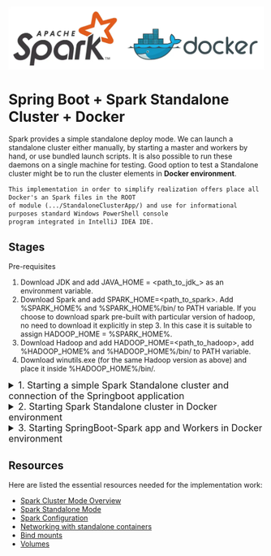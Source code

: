 ![](imgs/spark_docker.png)

# Spring Boot + Spark Standalone Cluster + Docker

Spark provides a simple standalone deploy mode. We can launch a standalone cluster either manually, 
by starting a master and workers by hand, or use bundled launch scripts. It is also possible to run 
these daemons on a single machine for testing. Good option to test a Standalone cluster might be to 
run the cluster elements in **Docker environment**.

    This implementation in order to simplify realization offers place all Docker's an Spark files in the ROOT 
    of module (.../StandaloneClusterApp/) and use for informational purposes standard Windows PowerShell console 
    program integrated in IntelliJ IDEA IDE.

## Stages

Pre-requisites

1. Download JDK and add JAVA_HOME = <path_to_jdk_> as an environment variable.
2. Download Spark and add SPARK_HOME=<path_to_spark>. Add %SPARK_HOME% and %SPARK_HOME%/bin/ to PATH 
variable. If you choose to download spark pre-built with particular version of hadoop, no need to 
download it explicitly in step 3. In this case it is suitable to assign HADOOP_HOME = %SPARK_HOME%.
3. Download Hadoop and add HADOOP_HOME=<path_to_hadoop>, add %HADOOP_HOME% and %HADOOP_HOME%/bin/ to 
PATH variable. 
4. Download winutils.exe (for the same Hadoop version as above) and place it inside %HADOOP_HOME%/bin/.

<details><summary style="font-size: 18px">1. Starting a simple Spark Standalone cluster and connection of the Springboot 
application</summary>

To start Spark Standalone cluster manager:
```shell
spark-class org.apache.spark.deploy.master.Master --host 127.0.0.1 --port 7077
```
NB! Console window will be blocked by JVM during activity of the Spark cluster manager.

Allowed command options:
* -i HOST, --ip HOST     Hostname to listen on (deprecated, please use --host or -h)
* -h HOST, --host HOST   Hostname to listen on (in case of absence will be defined automatically, **--host 127.0.0.1 in this example**)
* -p PORT, --port PORT   Port to listen on (default: 7077, **--port 7077 explicitly defined in this example**)
* --webui-port PORT      Port for web UI (default: 8080)
* --properties-file FILE Path to a custom Spark properties file. Default is conf/spark-defaults.conf

#### In case of necessity to change Spark Standalone cluster settings it may be done by creating (with template) and editing of the file spark-defaults.conf located in %SPARK_HOME%/conf/ folder.

To start worker node #1 lets do this shell command in separated console window:
```shell
spark-class org.apache.spark.deploy.worker.Worker spark://127.0.0.1:7077 --host 127.0.0.1 --cores 4 --memory 4G
```

To start worker node #2 (in separated console window too):
```shell
spark-class org.apache.spark.deploy.worker.Worker spark://127.0.0.1:7077 --host 127.0.0.1 --cores 4 --memory 4G
```
NB! We must define net path (including host and port) to Spark Master (**spark://127.0.0.1:7077** in this example).

As you can see, new worker may be created by reiteration of the same shell command. 

Allowed command options:
* -c CORES, --cores CORES  Number of cores to use (**--cores 4 in this example**)
* -m MEM, --memory MEM     Amount of memory to use (e.g. 1000M, 2G, **--memory 4G in this example**)
* -d DIR, --work-dir DIR   Directory to run apps in (default: SPARK_HOME/work)
* -i HOST, --ip IP         Hostname to listen on (deprecated, please use --host or -h)
* -h HOST, --host HOST     Hostname to listen on (own worker's host, **--host 127.0.0.1 in this example**)
* -p PORT, --port PORT     Port to listen on (default: random)
* --webui-port PORT        Port for web UI (default: 8081)
* --properties-file FILE   Path to a custom Spark properties file. Default is conf/spark-defaults.conf.

#### In case of success of commands above we start simple Spark Standalone cluster on host 127.0.0.1 with port 7077 of cluster manager and two ports defined automatically for 2 worker nodes.

To start SpringBoot application and connect them to created cluster we have to check master.uri setting in 
**application.properties** file (for this example **master.uri=spark://127.0.0.1:7077** must be active) 
in resource folder of the StandaloneClusterApp module and revise Spark driver host in SpringBoot configuration
class **SparkConfig** (for this example **.set("spark.driver.host", "127.0.0.1")** must be active) in 
config folder.

To begin execution of the SpringBoot application we may use IntelliJ IDEA IDE facilities or execute 
shell command in separated console window with root module directory (../StandaloneClusterApp/):

NB! This command requires a configured Java 11 environment and local TCP ports 9091 and 9191 must be free!

```shell
mvn clean install; cd ..; java -jar ./StandaloneClusterApp/target/StandaloneClusterApp-1.0.jar
```
Now go to [http://localhost:9091/](http://localhost:9091/) where you can choose Spark method to 
execute: 
- to test Spark SQL DataSet filter method - [http://localhost:9091/clusterStandalone/selectionReport](http://localhost:9091/clusterStandalone/selectionReport);
- to test Spark SQL DataSet sorting method - [http://localhost:9091/clusterStandalone/sortingReport](http://localhost:9091/clusterStandalone/sortingReport);

As a result, you will get reports with execution time dimension inside.

Spark UI service started at [http://localhost:8080/](http://localhost:8080/).

To stop application and cluster elements press "Ctrl + c" or just close appropriate console window.

</details>

<details><summary style="font-size: 18px">2. Starting Spark Standalone cluster in Docker environment</summary>

Spark maintains configuration of a cluster by setting environment variables in conf/spark-env.sh or 
in OS environment (with using bundled scripts), by adding parameters to shell command we use to start
Spark cluster elements and by defining settings in spark-default.conf file in %SPARK_HOME%/conf/ folder.
Driver program (client application) settings may be defined in application Spark context and will be used 
by Spark cluster after connection.

#### In this implementation, if it is necessary to change the settings of the Spark Standalone cluster, this can be done by editing the spark-defaults file in the root folder of the StandaloneClusterApp module. In the future, this file will be located in %SPARK_HOME%/conf/ by executing a batch file (see below).
By default, in this implementation, the **spark-defaults** file contains only one parameter **spark.ui.reverseProxy   true** 
for simplifying access to the user interface of the Spark cluster in a Docker environment.

    **Docker** daemon has to be running, port 8080/TCP must be idle, and system variable **SPARK_HOME** 
    must contain path to Spark folder!

Spark core Docker image creation:
```shell
./SparkCoreDockerImageCreation.bat
```

Before we begin execution of our Spark cluster in Docker environment, we have to do one more thing.
Our application contains Spark SQL filter method, which select and count some char sequences in resource
file (**JavaFXdocs.html**) in folder **datasrc** of the module **StandaloneClusterApp**. To fulfill this
method by Spark cluster in Docker environment (where each element run in own container with own JVM
process) we need to provide access of each cluster element to resource file. To provide this we can 
leverage **volume** or **mount** options of **docker run** command. These options have some differences.

Mount also support **Bind mount**, which relies on the host machine’s filesystem having a specific 
directory structure available. If you are developing new Docker applications, consider using named 
volumes instead. 

Difference between **bind mount** and **value** revealed on diagram:

<img src="./imgs/docker_volume.png" width="500" alt="mount_volume">

As you can see, with **volume**, a new directory is created within Docker’s storage directory on the 
host machine, and Docker manages that directory’s contents.

Create a volume:
```shell
docker volume create spark-data
```

Inspect a volume:
```shell
docker inspect spark-data
```

List volumes:
```shell
docker volume ls
```

Remove a volume:
```shell
docker volume rm <volume_name>
```

To check functionality of the image and find out internal Docker network host IP system lets do: 
```shell
docker run --name=spark-master-test --rm -p 8080:8080 spark-cluster-core spark-class org.apache.spark.deploy.master.Master
```

Now go to [http://localhost:8080/](http://localhost:8080/) and check UI performance.
As you can see UI index page contains Master address (Spark Master at spark://172.17.0.2:7077).
This address include Docker internal container **IP: 172.17.0.2** and default **port: 7077**.

By running command (below) we can check settings of default Docker network driver **bridge**, which is
used with containers without explicit network definition.
```shell
docker network inspect bridge
```

Output will contain data about bridge setting and include **IPAM** settings:

    "IPAM": {
        "Driver": "default",
        "Options": null,
        "Config": [
            {
                "Subnet": "172.17.0.0/16",
                "Gateway": "172.17.0.1"
            }
        ]
    },

In this example, IP **172.17.0.1** is already taken by **Gateway**. Other IP addresses will be used 
to assign IP addresses containers in their launch order.

Let's check IP address of our **spark-master** container. It is looks like:

    "Containers": {
        "a239d5d3a19c6606be7eff5c52f923faee1073329173072149f5813d0d08ed52": {
            "Name": "spark-master",
            "EndpointID": "61f2a0f50a1889d2c0cea07d83011d40aaee370258ef719ae61fad93af0c1b11",
            "MacAddress": "02:42:ac:11:00:02",
            "IPv4Address": "172.17.0.2/16",
            "IPv6Address": ""
        }
    },

In this example container **"Name": "spark-master"** has **"IPv4Address": "172.17.0.2/16"** and it 
matches IP address specified on the Spark UI page. 

To arrange connection between container JVM processes (which run Spark cluster members) in Docker
environment, we need to notice these JVM processes about Master's address and the IP addresses of 
the containers they are running in. Moreover, we have to do it in stage of cluster configuration before 
starting of Spark cluster elements in Docker containers. In this irregular situation we need to "predict"
these addresses:), but since Docker assigns container IP in order of its launch with default net bridge, 
it is possible to do. 

NB! With user-defined bridge networks we can assign container IP manually.

Let's stop our test container **spark-master** by forced closing of console window it is running in, or
by command:
```shell
docker stop spark-master-test
```

To start Cluster manager (master) with explicit IP address definition (**--host 172.17.0.2**:
```shell
docker run --name=spark-master --rm -p 8080:8080 -v spark-data:/opt/StandaloneClusterApp/datasrc spark-cluster-core spark-class org.apache.spark.deploy.master.Master --host 172.17.0.2
```

Option **-v spark-data:/opt/StandaloneClusterApp/datasrc** in this command defines **volume** binding of
**spark-master** container. 
</details>

<details><summary style="font-size: 18px">3. Starting SpringBoot-Spark app and Workers in Docker environment</summary>

Before running our SpringBoot-Spark app in Docker environment we need to check master.uri setting in
**application.properties** file (for this example 
**master.uri=spark://172.17.0.2(or IP in your Docker environment):7077** must be active)
in resources folder of the StandaloneClusterApp module and revise Spark driver host in SpringBoot configuration
class **SparkConfig** (for this example 
**.set("spark.driver.host", "172.17.0.3(or next IP after Master container IP in your Docker environment)")** 
must be active) in config folder.

To create Docker image of SpringBoot-Spark app:
```shell
mvn clean install; docker build --rm -t spring-spark-app .
```

To run SpringBoot-Spark app in Docker:
```shell
docker run --name=spark-cluster-app --rm -p 9091:9091 -v spark-data:/opt/StandaloneClusterApp/datasrc spring-spark-app
```

Console window with Spark Master JVM process notifies us: 

    ...
    23/01/05 11:47:24 INFO Master: Registering app StandaloneClusterApp
    23/01/05 11:47:24 INFO Master: Registered app StandaloneClusterApp with ID app-20230105114724-0000
    23/01/05 11:47:24 WARN Master: App app-20230105114724-0000 requires more resource than any of Workers could have.

Therefore, we need to start Spark Workers JVM processes in separated Docker containers and connect them to 
Master container Spark JVM process.

Worker #1 (**in this example container host: 172.17.0.4**). We allocate to worker: 
cores - 4, memory - 4Gb.
```shell
docker run --name=spark-worker-1 --rm -v spark-data:/opt/StandaloneClusterApp/datasrc spark-cluster-core spark-class org.apache.spark.deploy.worker.Worker spark://172.17.0.2:7077 --host 172.17.0.4 --cores 4 --memory 4G
```

Worker #2 (**in this example container host: 172.17.0.5**) with cores - 4, memory - 4Gb too:
```shell
docker run --name=spark-worker-2 --rm -v spark-data:/opt/StandaloneClusterApp/datasrc spark-cluster-core spark-class org.apache.spark.deploy.worker.Worker spark://172.17.0.2:7077 --host 172.17.0.5 --cores 4 --memory 4G
```
Console window with Spark Master JVM process notifies us (something like this):

    ...
    23/01/05 12:01:32 INFO Master: Registering worker 172.17.0.4:33101 with 4 cores, 4.0 GiB RAM
    23/01/05 12:01:32 INFO Master: Launching executor app-20230105114724-0000/20 on worker worker-20230105120131-172.17.0.4-33101
    23/01/05 12:01:32 INFO Master: Launching executor app-20230105114724-0000/21 on worker worker-20230105120131-172.17.0.4-33101
    23/01/05 12:03:54 INFO Master: Registering worker 172.17.0.5:46757 with 4 cores, 4.0 GiB RAM
    23/01/05 12:03:54 INFO Master: Launching executor app-20230105114724-0000/22 on worker worker-20230105120353-172.17.0.5-46757
    23/01/05 12:03:54 INFO Master: Launching executor app-20230105114724-0000/23 on worker worker-20230105120353-172.17.0.5-46757

Now go to [http://localhost:9091/](http://localhost:9091/) where you can choose Spark method to
execute:
- to test Spark SQL DataSet filter method - [http://localhost:9091/clusterStandalone/selectionReport](http://localhost:9091/clusterStandalone/selectionReport);
- to test Spark SQL DataSet sorting method - [http://localhost:9091/clusterStandalone/sortingReport](http://localhost:9091/clusterStandalone/sortingReport);

Spark UI service started at [http://localhost:8080/](http://localhost:8080/).

To stop application and cluster elements press "Ctrl + c" or just close appropriate console window.
</details>

## Resources

Here are listed the essential resources needed for the implementation work:

* [Spark Cluster Mode Overview](https://spark.apache.org/docs/latest/cluster-overview.html)
* [Spark Standalone Mode](https://spark.apache.org/docs/latest/spark-standalone.html)
* [Spark Configuration](https://spark.apache.org/docs/latest/configuration.html)
* [Networking with standalone containers](https://docs.docker.com/network/network-tutorial-standalone/)
* [Bind mounts](https://docs.docker.com/storage/bind-mounts/)
* [Volumes](https://docs.docker.com/storage/volumes/)

